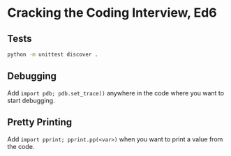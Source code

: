 # Cracking the Coding Interview, Ed6

## Tests

```bash
python -m unittest discover .
```

## Debugging

Add `import pdb; pdb.set_trace()` anywhere in the code where you want to start debugging.

## Pretty Printing

Add `import pprint; pprint.pp(<var>)` when you want to print a value from the code.
